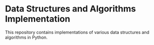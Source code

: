 # Data Structures and Algorithms Implementation
This repository contains implementations of various data structures and algorithms in Python.
